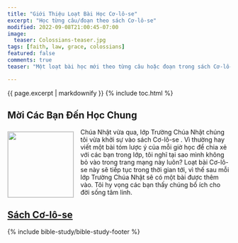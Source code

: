 ```yaml
---
title: "Giới Thiệu Loạt Bài Học Cơ-lô-se"
excerpt: "Học từng câu/đoạn theo sách Cơ-lô-se"
modified: 2022-09-08T21:00:45-07:00
image:
  teaser: Colossians-teaser.jpg
tags: [faith, law, grace, colossians]
featured: false
comments: true
teaser: "Một loạt bài học mới theo từng câu hoặc đoạn trong sách Cơ-lô-se."

---
```

{{ page.excerpt | markdownify }}
{% include toc.html %}

## Mời Các Bạn Đến Học Chung
<img alt src="{{ site.url }}/assets/images/Colossians-teaser.jpg" style="border: 1px solid #cccccc; margin: 7px 15px 0px 0px; max-width: 100%; height: 148px; padding: 0px; float: left;">

Chúa Nhật vừa qua, lớp Trường Chúa Nhật chúng tôi vừa khởi sự vào sách Cơ-lô-se . Vì thường hay viết một bài tóm lược ý của mỗi giờ học để chia xẻ với các bạn trong lớp, tôi nghĩ tại sao mình không bỏ vào trong trang mạng này luôn? Loạt bài Cơ-lô-se này sẽ tiếp tục trong thời gian tới, vì thế sau mỗi lớp Trường Chúa Nhật sẽ có một bài được thêm vào. Tôi hy vọng các bạn thấy chúng bổ ích cho đời sống tâm linh.

## <a href="{{ site.url }}/bible-studies-viet/Co-lo-se/"><u>Sách Cơ-lô-se</u></a>

{% include bible-study/bible-study-footer %}

